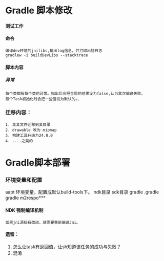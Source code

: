 # Gradle 脚本修改

#### 测试工作


#### 命令
	编译dev环境的jnilibs,输出log信息，并打印出错日志
	gradlew -i buildDevLibs --stacktrace

	


#### 脚本内容

##### 异常
	每个类都有每个类的异常。抛出后会把全局的结果设为false,认为本次编译失败。
	每个Task初始化时会把一些值设为默认的。、



### 迁移内容：

	1. 某某文件迁移到某目录
	2. drawable 改为 mipmap 
	3. 构建工具升级为24.0.0
	4. ....之类的
    


# Gradle脚本部署

### 环境变量和配置

aapt 环境变量，配置成默认build-tools下。
ndk目录
sdk目录
gradle .gradle
gradle m2respo***



#### NDK 强制编译机制
    如果jni源码有改动，就需要重新编译Jni。


#### 遗留：
1. 怎么让task有返回值，让sh知道该任务的成功与失败？
2. 混淆
